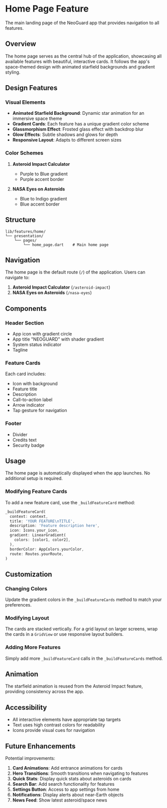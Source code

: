 # Home Page Feature

The main landing page of the NeoGuard app that provides navigation to all features.

## Overview

The home page serves as the central hub of the application, showcasing all available features with beautiful, interactive cards. It follows the app's space-themed design with animated starfield backgrounds and gradient styling.

## Design Features

### Visual Elements

- **Animated Starfield Background**: Dynamic star animation for an immersive space theme
- **Gradient Cards**: Each feature has a unique gradient color scheme
- **Glassmorphism Effect**: Frosted glass effect with backdrop blur
- **Glow Effects**: Subtle shadows and glows for depth
- **Responsive Layout**: Adapts to different screen sizes

### Color Schemes

1. **Asteroid Impact Calculator**
   - Purple to Blue gradient
   - Purple accent border

2. **NASA Eyes on Asteroids**
   - Blue to Indigo gradient
   - Blue accent border

## Structure

```
lib/features/home/
└── presentation/
    └── pages/
        └── home_page.dart    # Main home page
```

## Navigation

The home page is the default route (`/`) of the application. Users can navigate to:

1. **Asteroid Impact Calculator** (`/asteroid-impact`)
2. **NASA Eyes on Asteroids** (`/nasa-eyes`)

## Components

### Header Section
- App icon with gradient circle
- App title "NEOGUARD" with shader gradient
- System status indicator
- Tagline

### Feature Cards
Each card includes:
- Icon with background
- Feature title
- Description
- Call-to-action label
- Arrow indicator
- Tap gesture for navigation

### Footer
- Divider
- Credits text
- Security badge

## Usage

The home page is automatically displayed when the app launches. No additional setup is required.

### Modifying Feature Cards

To add a new feature card, use the `_buildFeatureCard` method:

```dart
_buildFeatureCard(
  context: context,
  title: 'YOUR FEATURE\nTITLE',
  description: 'Feature description here',
  icon: Icons.your_icon,
  gradient: LinearGradient(
    colors: [color1, color2],
  ),
  borderColor: AppColors.yourColor,
  route: Routes.yourRoute,
)
```

## Customization

### Changing Colors
Update the gradient colors in the `_buildFeatureCards` method to match your preferences.

### Modifying Layout
The cards are stacked vertically. For a grid layout on larger screens, wrap the cards in a `GridView` or use responsive layout builders.

### Adding More Features
Simply add more `_buildFeatureCard` calls in the `_buildFeatureCards` method.

## Animation

The starfield animation is reused from the Asteroid Impact feature, providing consistency across the app.

## Accessibility

- All interactive elements have appropriate tap targets
- Text uses high contrast colors for readability
- Icons provide visual cues for navigation

## Future Enhancements

Potential improvements:

1. **Card Animations**: Add entrance animations for cards
2. **Hero Transitions**: Smooth transitions when navigating to features
3. **Quick Stats**: Display quick stats about asteroids on cards
4. **Search Bar**: Add search functionality for features
5. **Settings Button**: Access to app settings from home
6. **Notifications**: Display alerts about near-Earth objects
7. **News Feed**: Show latest asteroid/space news


